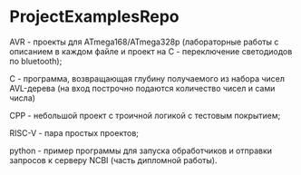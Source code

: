 # ProjectExamplesRepo
AVR - проекты для ATmega168/ATmega328p (лабораторные работы с описанием в каждом файле и проект на C - переключение светодиодов по bluetooth);

C - программа, возвращающая глубину получаемого из набора чисел AVL-дерева (на вход построчно подаются количество чисел и сами числа)

CPP - небольшой проект с троичной логикой с тестовым покрытием;

RISC-V - пара простых проектов;

python - пример программы для запуска обработчиков и отправки запросов к серверу NCBI (часть дипломной работы).
